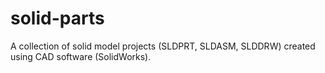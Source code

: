 # solid-parts

A collection of solid model projects (SLDPRT, SLDASM, SLDDRW) created using CAD software (SolidWorks).
